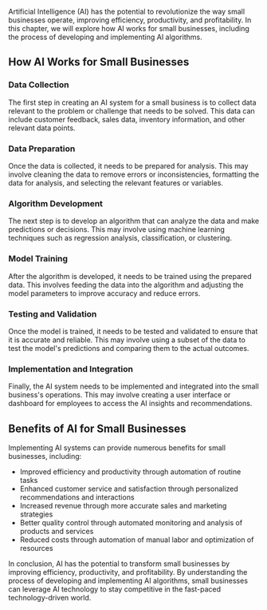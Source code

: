 
Artificial Intelligence (AI) has the potential to revolutionize the way small businesses operate, improving efficiency, productivity, and profitability. In this chapter, we will explore how AI works for small businesses, including the process of developing and implementing AI algorithms.

How AI Works for Small Businesses
---------------------------------

### Data Collection

The first step in creating an AI system for a small business is to collect data relevant to the problem or challenge that needs to be solved. This data can include customer feedback, sales data, inventory information, and other relevant data points.

### Data Preparation

Once the data is collected, it needs to be prepared for analysis. This may involve cleaning the data to remove errors or inconsistencies, formatting the data for analysis, and selecting the relevant features or variables.

### Algorithm Development

The next step is to develop an algorithm that can analyze the data and make predictions or decisions. This may involve using machine learning techniques such as regression analysis, classification, or clustering.

### Model Training

After the algorithm is developed, it needs to be trained using the prepared data. This involves feeding the data into the algorithm and adjusting the model parameters to improve accuracy and reduce errors.

### Testing and Validation

Once the model is trained, it needs to be tested and validated to ensure that it is accurate and reliable. This may involve using a subset of the data to test the model's predictions and comparing them to the actual outcomes.

### Implementation and Integration

Finally, the AI system needs to be implemented and integrated into the small business's operations. This may involve creating a user interface or dashboard for employees to access the AI insights and recommendations.

Benefits of AI for Small Businesses
-----------------------------------

Implementing AI systems can provide numerous benefits for small businesses, including:

* Improved efficiency and productivity through automation of routine tasks
* Enhanced customer service and satisfaction through personalized recommendations and interactions
* Increased revenue through more accurate sales and marketing strategies
* Better quality control through automated monitoring and analysis of products and services
* Reduced costs through automation of manual labor and optimization of resources

In conclusion, AI has the potential to transform small businesses by improving efficiency, productivity, and profitability. By understanding the process of developing and implementing AI algorithms, small businesses can leverage AI technology to stay competitive in the fast-paced technology-driven world.
